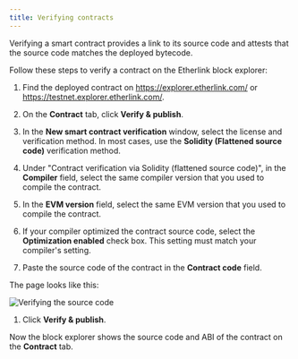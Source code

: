 ```yaml
---
title: Verifying contracts
---
```


Verifying a smart contract provides a link to its source code and attests that the source code matches the deployed bytecode.

Follow these steps to verify a contract on the Etherlink block explorer:

1. Find the deployed contract on https://explorer.etherlink.com/ or https://testnet.explorer.etherlink.com/.

1. On the **Contract** tab, click **Verify & publish**.

1. In the **New smart contract verification** window, select the license and verification method.
In most cases, use the **Solidity (Flattened source code)** verification method.

1. Under "Contract verification via Solidity (flattened source code)", in the **Compiler** field, select the same compiler version that you used to compile the contract.

1. In the **EVM version** field, select the same EVM version that you used to compile the contract.

1. If your compiler optimized the contract source code, select the **Optimization enabled** check box.
This setting must match your compiler's setting.

1. Paste the source code of the contract in the **Contract code** field.

  The page looks like this:

  ![Verifying the source code](/img/verify-source.png)

1. Click **Verify & publish**.

Now the block explorer shows the source code and ABI of the contract on the **Contract** tab.
